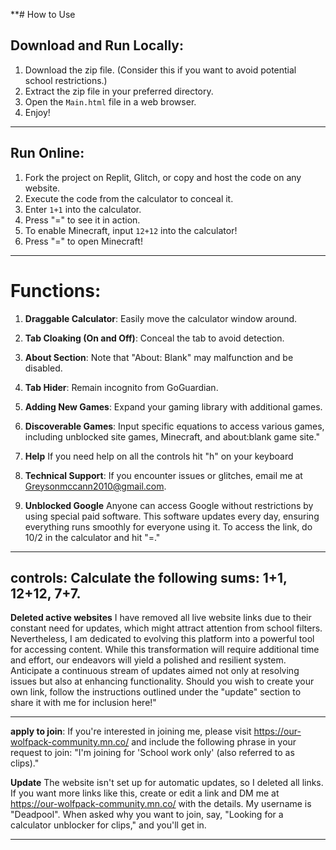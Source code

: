 **# How to Use

## Download and Run Locally:

1. Download the zip file. (Consider this if you want to avoid potential school restrictions.)
2. Extract the zip file in your preferred directory.
3. Open the `Main.html` file in a web browser.
4. Enjoy!

---

## Run Online:

1. Fork the project on Replit, Glitch, or copy and host the code on any website.
2. Execute the code from the calculator to conceal it.
3. Enter `1+1` into the calculator.
4. Press "=" to see it in action.
5. To enable Minecraft, input `12+12` into the calculator!
6. Press "=" to open Minecraft!

---

# Functions:

1. **Draggable Calculator**: Easily move the calculator window around. 
2. **Tab Cloaking (On and Off)**: Conceal the tab to avoid detection.
3. **About Section**: Note that "About: Blank" may malfunction and be disabled.
4. **Tab Hider**: Remain incognito from GoGuardian.
5. **Adding New Games**: Expand your gaming library with additional games.

 6. **Discoverable Games**: Input specific equations to access various games, including unblocked site games, Minecraft, and about:blank game site."
 8. **Help** If you need help on all the controls hit "h" on your keyboard
 7. **Technical Support**: If you encounter issues or glitches, email me at Greysonmccann2010@gmail.com.
 8. **Unblocked Google** Anyone can access Google without restrictions by using special paid software. This software updates every day, ensuring everything runs smoothly for everyone using it. To access the link, do 10/2 in the calculator and hit "=."
   ---
   controls: Calculate the following sums: 1+1, 12+12, 7+7.
   ---
**Deleted active websites** I have removed all live website links due to their constant need for updates, which might attract attention from school filters. Nevertheless, I am dedicated to evolving this platform into a powerful tool for accessing content. While this transformation will require additional time and effort, our endeavors will yield a polished and resilient system. Anticipate a continuous stream of updates aimed not only at resolving issues but also at enhancing functionality. Should you wish to create your own link, follow the instructions outlined under the "update" section to share it with me for inclusion here!"

---
**apply to join**: If you're interested in joining me, please visit <a href="https://our-wolfpack-community.mn.co/">https://our-wolfpack-community.mn.co/</a> and include the following phrase in your request to join: "I'm joining for 'School work only' (also referred to as clips)."

**Update** The website isn't set up for automatic updates, so I deleted all links. If you want more links like this, create or edit a link and DM me at <a href="https://our-wolfpack-community.mn.co/">https://our-wolfpack-community.mn.co/</a> with the details. My username is "Deadpool". When asked why you want to join, say, "Looking for a calculator unblocker for clips," and you'll get in.

---

